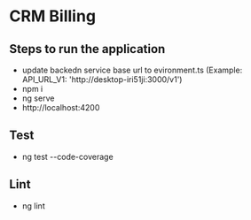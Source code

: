 # CRM Billing

## Steps to run the application
- update backedn service base url to evironment.ts (Example: API_URL_V1: 'http://desktop-iri51ji:3000/v1') 
- npm i
- ng serve
- http://localhost:4200

## Test
- ng test --code-coverage

## Lint
- ng lint